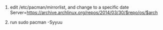 1. edit /etc/pacman/mirrorlist, and change to a specific date
Server=https://archive.archlinux.org/repos/2014/03/30/$repo/os/$arch

2. run 
sudo pacman -Syyuu
